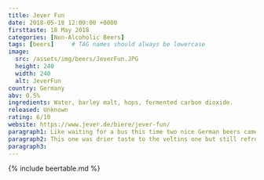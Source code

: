 ```yaml
---
title: Jever Fun
date: 2018-05-18 12:00:00 +0000
firsttaste: 18 May 2018
categories: [Non-Alcoholic Beers]
tags: [beers]     # TAG names should always be lowercase
image:
  src: /assets/img/beers/JeverFun.JPG
  height: 240
  width: 240
  alt: JeverFun
country: Germany
abv: 0.5%
ingredients: Water, barley malt, hops, fermented carbon dioxide.
released: Unknown
rating: 6/10
website: https://www.jever.de/biere/jever-fun/
paragraph1: Like waiting for a bus this time two nice German beers came along at once.
paragraph2: This one was drier taste to the veltins one but still refreshing, and again the only disappointment was that I only had 2 of these.
paragraph3: 
---
```

{% include beertable.md %}
